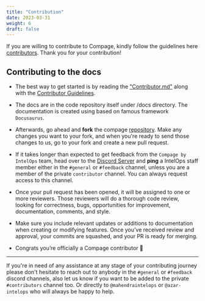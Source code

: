 ```yaml
---
title: "Contribution"
date: 2023-03-31
weight: 6
draft: false
---
```


If you are willing to contribute to Compage, kindly follow the guidelines
here [contributors](https://github.com/intelops/compage/blob/main/CONTRIBUTING.md). Thank you for your contribution!

## Contributing to the docs

- The best way to get started is by reading
  the ["Contributor.md"](https://www.compage.dev/blog/how-to-contribute-to-compage?utm_source=docs&utm_medium=referral)
  along with the [Contributor Guidelines](https://github.com/intelops/compage/blob/main/CONTRIBUTING.md).
- The docs are in the code repository itself under /docs directory. The documentation is created using based on famous
  framework `Docusaurus`.
- Afterwards, go ahead and **fork** the compage [repository](https://github.com/intelops/compage). Make any changes you
  want to your fork, and when you're ready to send those changes to us, go to your fork and create a new pull request.

- If it takes longer than expected to get feedback from the `Compage by IntelOps` team, head over to
  the [Discord Server](https://discord.gg/DeapQc22qe) and **ping** a IntelOps staff member either in the `#general`
  or `#feedback` channel, unless you are a member of the private `contributor` channel. You can always request access to
  this channel.

- Once your pull request has been opened, it will be assigned to one or more reviewers. Those reviewers will do a
  thorough code review, looking for correctness, bugs, opportunities for improvement, documentation, comments, and
  style.

- Make sure you include relevant updates or additions to documentation when creating or modifying features. Once you’ve
  received review and approval, your commits are squashed, and your PR is ready for merging.

- Congrats you’re officially a Compage contributor 🎊

---
If you're in need of any assistance at any stage of your contributing journey please don't hesitate to reach out to
anybody in the `#general` or `#feedback` discord channels, also let us know if you want to be added to the
private `#contributors` channel too. Or directly to `@mahendraintelops` or `@azar-intelops` who will always be happy to
help. 